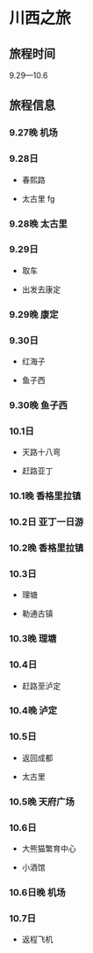 # 川西之旅

## 旅程时间

9.29—10.6

## 旅程信息

### 9.27晚 机场

### 9.28日

- 春熙路

- 太古里 fg


### 9.28晚 太古里 


### 9.29日 

- 取车

- 出发去康定


### 9.29晚 康定
    
### 9.30日

- 红海子

- 鱼子西


### 9.30晚 鱼子西


### 10.1日

- 天路十八弯

- 赶路亚丁


### 10.1晚 香格里拉镇

### 10.2日 亚丁一日游

### 10.2晚 香格里拉镇

### 10.3日

- 理塘

- 勒通古镇

### 10.3晚 理塘

### 10.4日

- 赶路至泸定

### 10.4晚 泸定


### 10.5日

- 返回成都

- 太古里

### 10.5晚 天府广场

### 10.6日

- 大熊猫繁育中心

- 小酒馆

### 10.6日晚 机场

### 10.7日

- 返程飞机


